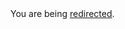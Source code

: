 <html><body>You are being <a href="https://dan.cunning.cc/ruby-on-rails/time-zones-and-datetime-select.html.md">redirected</a>.</body></html>